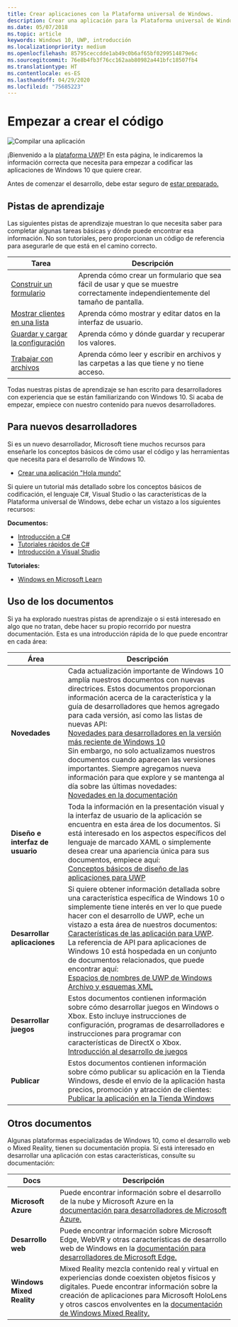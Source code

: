```yaml
---
title: Crear aplicaciones con la Plataforma universal de Windows.
description: Crear una aplicación para la Plataforma universal de Windows (UWP) para Windows 10 es mucho más sencillo de lo que piensa.
ms.date: 05/07/2018
ms.topic: article
keywords: Windows 10, UWP, introducción
ms.localizationpriority: medium
ms.openlocfilehash: 85795ceccdde1ab49c0b6af65bf0299514879e6c
ms.sourcegitcommit: 76e8b4fb3f76cc162aab80982a441bfc18507fb4
ms.translationtype: HT
ms.contentlocale: es-ES
ms.lasthandoff: 04/29/2020
ms.locfileid: "75685223"
---
```

# <a name="start-coding"></a>Empezar a crear el código

![Compilar una aplicación](images/build-your-app.png)

¡Bienvenido a la [plataforma UWP](universal-application-platform-guide.md)! En esta página, le indicaremos la información correcta que necesita para empezar a codificar las aplicaciones de Windows 10 que quiere crear.

Antes de comenzar el desarrollo, debe estar seguro de [estar preparado.](get-set-up.md)

## <a name="learning-tracks"></a>Pistas de aprendizaje

Las siguientes pistas de aprendizaje muestran lo que necesita saber para completar algunas tareas básicas y dónde puede encontrar esa información. No son tutoriales, pero proporcionan un código de referencia para asegurarle de que está en el camino correcto.

| Tarea | Descripción |
| --- | --- |
| [Construir un formulario](construct-form-learning-track.md) | Aprenda cómo crear un formulario que sea fácil de usar y que se muestre correctamente independientemente del tamaño de pantalla. |
| [Mostrar clientes en una lista](display-customers-in-list-learning-track.md) | Aprenda cómo mostrar y editar datos en la interfaz de usuario. |
| [Guardar y cargar la configuración](settings-learning-track.md) | Aprenda cómo y dónde guardar y recuperar los valores. |
| [Trabajar con archivos](fileio-learning-track.md) | Aprenda cómo leer y escribir en archivos y las carpetas a las que tiene y no tiene acceso. |

Todas nuestras pistas de aprendizaje se han escrito para desarrolladores con experiencia que se están familiarizando con Windows 10. Si acaba de empezar, empiece con nuestro contenido para nuevos desarrolladores.

## <a name="for-new-developers"></a>Para nuevos desarrolladores

Si es un nuevo desarrollador, Microsoft tiene muchos recursos para enseñarle los conceptos básicos de cómo usar el código y las herramientas que necesita para el desarrollo de Windows 10.

* [Crear una aplicación "Hola mundo"](your-first-app.md)

Si quiere un tutorial más detallado sobre los conceptos básicos de codificación, el lenguaje C#, Visual Studio o las características de la Plataforma universal de Windows, debe echar un vistazo a los siguientes recursos:

**Documentos:**

* [Introducción a C#](https://docs.microsoft.com/dotnet/csharp/getting-started/)
* [Tutoriales rápidos de C#](https://docs.microsoft.com/dotnet/csharp/quick-starts/)
* [Introducción a Visual Studio](https://docs.microsoft.com/visualstudio/ide/)

**Tutoriales:**

* [Windows en Microsoft Learn](https://docs.microsoft.com/learn/browse/?products=windows&resource_type=module)

## <a name="using-the-docs"></a>Uso de los documentos

Si ya ha explorado nuestras pistas de aprendizaje o si está interesado en algo que no tratan, debe hacer su propio recorrido por nuestra documentación. Esta es una introducción rápida de lo que puede encontrar en cada área:

| Área | Descripción |
| --- | --- |
| **Novedades** | Cada actualización importante de Windows 10 amplía nuestros documentos con nuevas directrices. Estos documentos proporcionan información acerca de la característica y la guía de desarrolladores que hemos agregado para cada versión, así como las listas de nuevas API: </br>   [Novedades para desarrolladores en la versión más reciente de Windows 10](../whats-new/windows-10-version-latest.md) </br> Sin embargo, no solo actualizamos nuestros documentos cuando aparecen las versiones importantes. Siempre agregamos nueva información para que explore y se mantenga al día sobre las últimas novedades: </br>   [Novedades en la documentación](../whats-new/windows-docs-latest.md) |
| **Diseño e interfaz de usuario** | Toda la información en la presentación visual y la interfaz de usuario de la aplicación se encuentra en esta área de los documentos. Si está interesado en los aspectos específicos del lenguaje de marcado XAML o simplemente desea crear una apariencia única para sus documentos, empiece aquí: </br>   [Conceptos básicos de diseño de las aplicaciones para UWP](../design/basics/index.md) |
| **Desarrollar aplicaciones** | Si quiere obtener información detallada sobre una característica específica de Windows 10 o simplemente tiene interés en ver lo que puede hacer con el desarrollo de UWP, eche un vistazo a esta área de nuestros documentos: </br>   [Características de las aplicación para UWP](../develop/index.md). </br> La referencia de API para aplicaciones de Windows 10 está hospedada en un conjunto de documentos relacionados, que puede encontrar aquí: </br>   [Espacios de nombres de UWP de Windows](https://docs.microsoft.com/uwp/api/) </br>   [Archivo y esquemas XML](https://docs.microsoft.com/uwp/schemas/) |
| **Desarrollar juegos** | Estos documentos contienen información sobre cómo desarrollar juegos en Windows o Xbox. Esto incluye instrucciones de configuración, programas de desarrolladores e instrucciones para programar con características de DirectX o Xbox. </br>   [Introducción al desarrollo de juegos](../gaming/getting-started.md) |
| **Publicar** | Estos documentos contienen información sobre cómo publicar su aplicación en la Tienda Windows, desde el envío de la aplicación hasta precios, promoción y atracción de clientes: </br>   [Publicar la aplicación en la Tienda Windows](../publish/index.md) |

## <a name="other-docs"></a>Otros documentos

Algunas plataformas especializadas de Windows 10, como el desarrollo web o Mixed Reality, tienen su documentación propia. Si está interesado en desarrollar una aplicación con estas características, consulte su documentación:

| Docs | Descripción |
| --- | --- |
| **Microsoft Azure** | Puede encontrar información sobre el desarrollo de la nube y Microsoft Azure en la [documentación para desarrolladores de Microsoft Azure.](https://docs.microsoft.com/azure/) |
| **Desarrollo web** | Puede encontrar información sobre Microsoft Edge, WebVR y otras características de desarrollo web de Windows en la [documentación para desarrolladores de Microsoft Edge.](https://docs.microsoft.com/microsoft-edge/) |
| **Windows Mixed Reality** | Mixed Reality mezcla contenido real y virtual en experiencias donde coexisten objetos físicos y digitales. Puede encontrar información sobre la creación de aplicaciones para Microsoft HoloLens y otros cascos envolventes en la [documentación de Windows Mixed Reality.](https://docs.microsoft.com/windows/mixed-reality/)|
